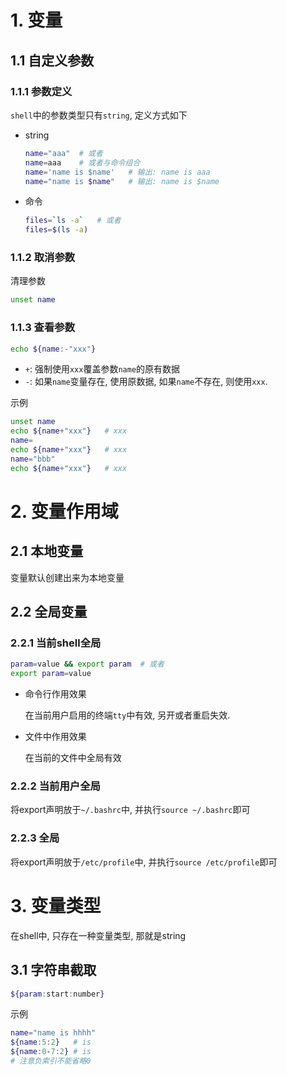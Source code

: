 # 1. 变量

## 1.1 自定义参数

### 1.1.1 参数定义

`shell`中的参数类型只有`string`, 定义方式如下

* string

  ```bash
  name="aaa"  # 或者
  name=aaa    # 或者与命令组合
  name='name is $name'   # 输出: name is aaa
  name="name is $name"   # 输出: name is $name
  ```

* 命令

  ```bash
  files=`ls -a`   # 或者
  files=$(ls -a)
  ```

### 1.1.2 取消参数

清理参数

```bash
unset name
```
### 1.1.3 查看参数

```bash
echo ${name:-"xxx"}
```

* `+`: 强制使用`xxx`覆盖参数`name`的原有数据
* `-`: 如果`name`变量存在, 使用原数据, 如果`name`不存在, 则使用`xxx`.

示例

```bash
unset name
echo ${name+"xxx"}   # xxx
name=
echo ${name+"xxx"}   # xxx
name="bbb"
echo ${name+"xxx"}   # xxx
```

# 2. 变量作用域

## 2.1 本地变量

变量默认创建出来为本地变量

## 2.2 全局变量

### 2.2.1 当前shell全局

```bash
param=value && export param  # 或者
export param=value
```

* 命令行作用效果

  在当前用户启用的终端`tty`中有效, 另开或者重启失效.

* 文件中作用效果

  在当前的文件中全局有效

### 2.2.2 当前用户全局

将export声明放于`~/.bashrc`中, 并执行`source ~/.bashrc`即可

### 2.2.3 全局

将export声明放于`/etc/profile`中, 并执行`source /etc/profile`即可

# 3. 变量类型

在shell中, 只存在一种变量类型, 那就是string

## 3.1 字符串截取

```bash
${param:start:number}
```

示例

```bash
name="name is hhhh"
${name:5:2}   # is
${name:0-7:2} # is
# 注意负索引不能省略0
```
